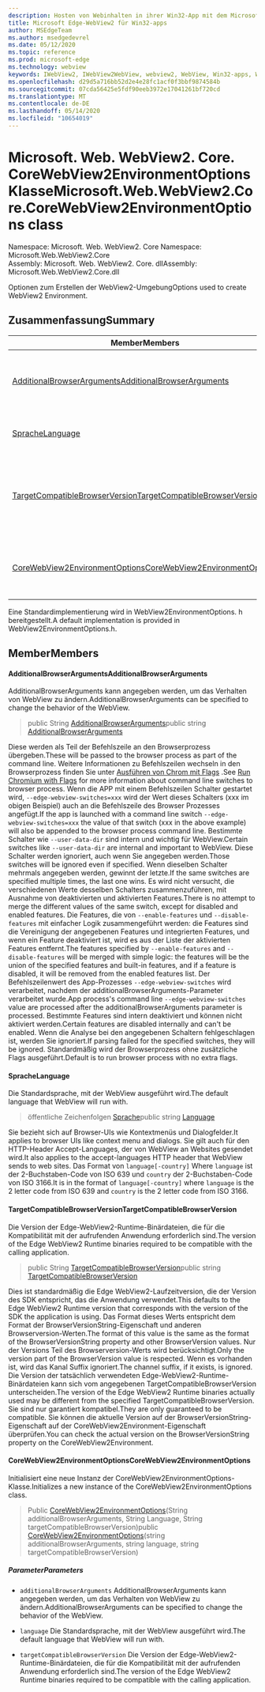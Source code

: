 ```yaml
---
description: Hosten von Webinhalten in ihrer Win32-App mit dem Microsoft Edge WebView2-Steuerelement
title: Microsoft Edge-WebView2 für Win32-apps
author: MSEdgeTeam
ms.author: msedgedevrel
ms.date: 05/12/2020
ms.topic: reference
ms.prod: microsoft-edge
ms.technology: webview
keywords: IWebView2, IWebView2WebView, webview2, WebView, Win32-apps, Win32, Edge, ICoreWebView2, ICoreWebView2Controller, Browser-Steuerelement, Edge-HTML
ms.openlocfilehash: d29d5a716bb52d2e4e28fc1acf0f3bbf9874584b
ms.sourcegitcommit: 07cda56425e5fdf90eeb3972e17041261bf720cd
ms.translationtype: MT
ms.contentlocale: de-DE
ms.lasthandoff: 05/14/2020
ms.locfileid: "10654019"
---
```

# <span data-ttu-id="f8ca9-104">Microsoft. Web. WebView2. Core. CoreWebView2EnvironmentOptions Klasse</span><span class="sxs-lookup"><span data-stu-id="f8ca9-104">Microsoft.Web.WebView2.Core.CoreWebView2EnvironmentOptions class</span></span> 

<span data-ttu-id="f8ca9-105">Namespace: Microsoft. Web. WebView2. Core </span><span class="sxs-lookup"><span data-stu-id="f8ca9-105">Namespace: Microsoft.Web.WebView2.Core</span></span>\
<span data-ttu-id="f8ca9-106">Assembly: Microsoft. Web. WebView2. Core. dll</span><span class="sxs-lookup"><span data-stu-id="f8ca9-106">Assembly: Microsoft.Web.WebView2.Core.dll</span></span>

<span data-ttu-id="f8ca9-107">Optionen zum Erstellen der WebView2-Umgebung</span><span class="sxs-lookup"><span data-stu-id="f8ca9-107">Options used to create WebView2 Environment.</span></span>

## <span data-ttu-id="f8ca9-108">Zusammenfassung</span><span class="sxs-lookup"><span data-stu-id="f8ca9-108">Summary</span></span>

 <span data-ttu-id="f8ca9-109">Member</span><span class="sxs-lookup"><span data-stu-id="f8ca9-109">Members</span></span>                        | <span data-ttu-id="f8ca9-110">Beschreibungen</span><span class="sxs-lookup"><span data-stu-id="f8ca9-110">Descriptions</span></span>
--------------------------------|---------------------------------------------
[<span data-ttu-id="f8ca9-111">AdditionalBrowserArguments</span><span class="sxs-lookup"><span data-stu-id="f8ca9-111">AdditionalBrowserArguments</span></span>](#additionalbrowserarguments) | <span data-ttu-id="f8ca9-112">AdditionalBrowserArguments kann angegeben werden, um das Verhalten von WebView zu ändern.</span><span class="sxs-lookup"><span data-stu-id="f8ca9-112">AdditionalBrowserArguments can be specified to change the behavior of the WebView.</span></span>
[<span data-ttu-id="f8ca9-113">Sprache</span><span class="sxs-lookup"><span data-stu-id="f8ca9-113">Language</span></span>](#language) | <span data-ttu-id="f8ca9-114">Die Standardsprache, mit der WebView ausgeführt wird.</span><span class="sxs-lookup"><span data-stu-id="f8ca9-114">The default language that WebView will run with.</span></span>
[<span data-ttu-id="f8ca9-115">TargetCompatibleBrowserVersion</span><span class="sxs-lookup"><span data-stu-id="f8ca9-115">TargetCompatibleBrowserVersion</span></span>](#targetcompatiblebrowserversion) | <span data-ttu-id="f8ca9-116">Die Version der Edge-WebView2-Runtime-Binärdateien, die für die Kompatibilität mit der aufrufenden Anwendung erforderlich sind.</span><span class="sxs-lookup"><span data-stu-id="f8ca9-116">The version of the Edge WebView2 Runtime binaries required to be compatible with the calling application.</span></span>
[<span data-ttu-id="f8ca9-117">CoreWebView2EnvironmentOptions</span><span class="sxs-lookup"><span data-stu-id="f8ca9-117">CoreWebView2EnvironmentOptions</span></span>](#corewebview2environmentoptions) | <span data-ttu-id="f8ca9-118">Initialisiert eine neue Instanz der CoreWebView2EnvironmentOptions-Klasse.</span><span class="sxs-lookup"><span data-stu-id="f8ca9-118">Initializes a new instance of the CoreWebView2EnvironmentOptions class.</span></span>

<span data-ttu-id="f8ca9-119">Eine Standardimplementierung wird in WebView2EnvironmentOptions. h bereitgestellt.</span><span class="sxs-lookup"><span data-stu-id="f8ca9-119">A default implementation is provided in WebView2EnvironmentOptions.h.</span></span>

## <span data-ttu-id="f8ca9-120">Member</span><span class="sxs-lookup"><span data-stu-id="f8ca9-120">Members</span></span>

#### <span data-ttu-id="f8ca9-121">AdditionalBrowserArguments</span><span class="sxs-lookup"><span data-stu-id="f8ca9-121">AdditionalBrowserArguments</span></span> 

<span data-ttu-id="f8ca9-122">AdditionalBrowserArguments kann angegeben werden, um das Verhalten von WebView zu ändern.</span><span class="sxs-lookup"><span data-stu-id="f8ca9-122">AdditionalBrowserArguments can be specified to change the behavior of the WebView.</span></span>

> <span data-ttu-id="f8ca9-123">public String [AdditionalBrowserArguments](#additionalbrowserarguments)</span><span class="sxs-lookup"><span data-stu-id="f8ca9-123">public string [AdditionalBrowserArguments](#additionalbrowserarguments)</span></span>

<span data-ttu-id="f8ca9-124">Diese werden als Teil der Befehlszeile an den Browserprozess übergeben.</span><span class="sxs-lookup"><span data-stu-id="f8ca9-124">These will be passed to the browser process as part of the command line.</span></span> <span data-ttu-id="f8ca9-125">Weitere Informationen zu Befehlszeilen wechseln in den Browserprozess finden Sie unter [Ausführen von Chrom mit Flags](https://aka.ms/RunChromiumWithFlags) .</span><span class="sxs-lookup"><span data-stu-id="f8ca9-125">See [Run Chromium with Flags](https://aka.ms/RunChromiumWithFlags) for more information about command line switches to browser process.</span></span> <span data-ttu-id="f8ca9-126">Wenn die APP mit einem Befehlszeilen Schalter gestartet wird, `--edge-webview-switches=xxx` wird der Wert dieses Schalters (xxx im obigen Beispiel) auch an die Befehlszeile des Browser Prozesses angefügt.</span><span class="sxs-lookup"><span data-stu-id="f8ca9-126">If the app is launched with a command line switch `--edge-webview-switches=xxx` the value of that switch (xxx in the above example) will also be appended to the browser process command line.</span></span> <span data-ttu-id="f8ca9-127">Bestimmte Schalter wie `--user-data-dir` sind intern und wichtig für WebView.</span><span class="sxs-lookup"><span data-stu-id="f8ca9-127">Certain switches like `--user-data-dir` are internal and important to WebView.</span></span> <span data-ttu-id="f8ca9-128">Diese Schalter werden ignoriert, auch wenn Sie angegeben werden.</span><span class="sxs-lookup"><span data-stu-id="f8ca9-128">Those switches will be ignored even if specified.</span></span> <span data-ttu-id="f8ca9-129">Wenn dieselben Schalter mehrmals angegeben werden, gewinnt der letzte.</span><span class="sxs-lookup"><span data-stu-id="f8ca9-129">If the same switches are specified multiple times, the last one wins.</span></span> <span data-ttu-id="f8ca9-130">Es wird nicht versucht, die verschiedenen Werte desselben Schalters zusammenzuführen, mit Ausnahme von deaktivierten und aktivierten Features.</span><span class="sxs-lookup"><span data-stu-id="f8ca9-130">There is no attempt to merge the different values of the same switch, except for disabled and enabled features.</span></span> <span data-ttu-id="f8ca9-131">Die Features, die von `--enable-features` und `--disable-features` mit einfacher Logik zusammengeführt werden: die Features sind die Vereinigung der angegebenen Features und integrierten Features, und wenn ein Feature deaktiviert ist, wird es aus der Liste der aktivierten Features entfernt.</span><span class="sxs-lookup"><span data-stu-id="f8ca9-131">The features specified by `--enable-features` and `--disable-features` will be merged with simple logic: the features will be the union of the specified features and built-in features, and if a feature is disabled, it will be removed from the enabled features list.</span></span> <span data-ttu-id="f8ca9-132">Der Befehlszeilenwert des App-Prozesses `--edge-webview-switches` wird verarbeitet, nachdem der additionalBrowserArguments-Parameter verarbeitet wurde.</span><span class="sxs-lookup"><span data-stu-id="f8ca9-132">App process's command line `--edge-webview-switches` value are processed after the additionalBrowserArguments parameter is processed.</span></span> <span data-ttu-id="f8ca9-133">Bestimmte Features sind intern deaktiviert und können nicht aktiviert werden.</span><span class="sxs-lookup"><span data-stu-id="f8ca9-133">Certain features are disabled internally and can't be enabled.</span></span> <span data-ttu-id="f8ca9-134">Wenn die Analyse bei den angegebenen Schaltern fehlgeschlagen ist, werden Sie ignoriert.</span><span class="sxs-lookup"><span data-stu-id="f8ca9-134">If parsing failed for the specified switches, they will be ignored.</span></span> <span data-ttu-id="f8ca9-135">Standardmäßig wird der Browserprozess ohne zusätzliche Flags ausgeführt.</span><span class="sxs-lookup"><span data-stu-id="f8ca9-135">Default is to run browser process with no extra flags.</span></span>

#### <span data-ttu-id="f8ca9-136">Sprache</span><span class="sxs-lookup"><span data-stu-id="f8ca9-136">Language</span></span> 

<span data-ttu-id="f8ca9-137">Die Standardsprache, mit der WebView ausgeführt wird.</span><span class="sxs-lookup"><span data-stu-id="f8ca9-137">The default language that WebView will run with.</span></span>

> <span data-ttu-id="f8ca9-138">öffentliche Zeichenfolgen [Sprache](#language)</span><span class="sxs-lookup"><span data-stu-id="f8ca9-138">public string [Language](#language)</span></span>

<span data-ttu-id="f8ca9-139">Sie bezieht sich auf Browser-UIs wie Kontextmenüs und Dialogfelder.</span><span class="sxs-lookup"><span data-stu-id="f8ca9-139">It applies to browser UIs like context menu and dialogs.</span></span> <span data-ttu-id="f8ca9-140">Sie gilt auch für den HTTP-Header Accept-Languages, der von WebView an Websites gesendet wird.</span><span class="sxs-lookup"><span data-stu-id="f8ca9-140">It also applies to the accept-languages HTTP header that WebView sends to web sites.</span></span> <span data-ttu-id="f8ca9-141">Das Format von `language[-country]` Where `language` ist der 2-Buchstaben-Code von ISO 639 und `country` der 2-Buchstaben-Code von ISO 3166.</span><span class="sxs-lookup"><span data-stu-id="f8ca9-141">It is in the format of `language[-country]` where `language` is the 2 letter code from ISO 639 and `country` is the 2 letter code from ISO 3166.</span></span>

#### <span data-ttu-id="f8ca9-142">TargetCompatibleBrowserVersion</span><span class="sxs-lookup"><span data-stu-id="f8ca9-142">TargetCompatibleBrowserVersion</span></span> 

<span data-ttu-id="f8ca9-143">Die Version der Edge-WebView2-Runtime-Binärdateien, die für die Kompatibilität mit der aufrufenden Anwendung erforderlich sind.</span><span class="sxs-lookup"><span data-stu-id="f8ca9-143">The version of the Edge WebView2 Runtime binaries required to be compatible with the calling application.</span></span>

> <span data-ttu-id="f8ca9-144">public String [TargetCompatibleBrowserVersion](#targetcompatiblebrowserversion)</span><span class="sxs-lookup"><span data-stu-id="f8ca9-144">public string [TargetCompatibleBrowserVersion](#targetcompatiblebrowserversion)</span></span>

<span data-ttu-id="f8ca9-145">Dies ist standardmäßig die Edge WebView2-Laufzeitversion, die der Version des SDK entspricht, das die Anwendung verwendet.</span><span class="sxs-lookup"><span data-stu-id="f8ca9-145">This defaults to the Edge WebView2 Runtime version that corresponds with the version of the SDK the application is using.</span></span> <span data-ttu-id="f8ca9-146">Das Format dieses Werts entspricht dem Format der BrowserVersionString-Eigenschaft und anderen Browserversion-Werten.</span><span class="sxs-lookup"><span data-stu-id="f8ca9-146">The format of this value is the same as the format of the BrowserVersionString property and other BrowserVersion values.</span></span> <span data-ttu-id="f8ca9-147">Nur der Versions Teil des Browserversion-Werts wird berücksichtigt.</span><span class="sxs-lookup"><span data-stu-id="f8ca9-147">Only the version part of the BrowserVersion value is respected.</span></span> <span data-ttu-id="f8ca9-148">Wenn es vorhanden ist, wird das Kanal Suffix ignoriert.</span><span class="sxs-lookup"><span data-stu-id="f8ca9-148">The channel suffix, if it exists, is ignored.</span></span> <span data-ttu-id="f8ca9-149">Die Version der tatsächlich verwendeten Edge-WebView2-Runtime-Binärdateien kann sich vom angegebenen TargetCompatibleBrowserVersion unterscheiden.</span><span class="sxs-lookup"><span data-stu-id="f8ca9-149">The version of the Edge WebView2 Runtime binaries actually used may be different from the specified TargetCompatibleBrowserVersion.</span></span> <span data-ttu-id="f8ca9-150">Sie sind nur garantiert kompatibel.</span><span class="sxs-lookup"><span data-stu-id="f8ca9-150">They are only guaranteed to be compatible.</span></span> <span data-ttu-id="f8ca9-151">Sie können die aktuelle Version auf der BrowserVersionString-Eigenschaft auf der CoreWebView2Environment-Eigenschaft überprüfen.</span><span class="sxs-lookup"><span data-stu-id="f8ca9-151">You can check the actual version on the BrowserVersionString property on the CoreWebView2Environment.</span></span>

#### <span data-ttu-id="f8ca9-152">CoreWebView2EnvironmentOptions</span><span class="sxs-lookup"><span data-stu-id="f8ca9-152">CoreWebView2EnvironmentOptions</span></span> 

<span data-ttu-id="f8ca9-153">Initialisiert eine neue Instanz der CoreWebView2EnvironmentOptions-Klasse.</span><span class="sxs-lookup"><span data-stu-id="f8ca9-153">Initializes a new instance of the CoreWebView2EnvironmentOptions class.</span></span>

> <span data-ttu-id="f8ca9-154">Public [CoreWebView2EnvironmentOptions](#corewebview2environmentoptions)(String additionalBrowserArguments, String Language, String targetCompatibleBrowserVersion)</span><span class="sxs-lookup"><span data-stu-id="f8ca9-154">public  [CoreWebView2EnvironmentOptions](#corewebview2environmentoptions)(string additionalBrowserArguments, string language, string targetCompatibleBrowserVersion)</span></span>

##### <span data-ttu-id="f8ca9-155">Parameter</span><span class="sxs-lookup"><span data-stu-id="f8ca9-155">Parameters</span></span>
* `additionalBrowserArguments` <span data-ttu-id="f8ca9-156">AdditionalBrowserArguments kann angegeben werden, um das Verhalten von WebView zu ändern.</span><span class="sxs-lookup"><span data-stu-id="f8ca9-156">AdditionalBrowserArguments can be specified to change the behavior of the WebView.</span></span> 

* `language` <span data-ttu-id="f8ca9-157">Die Standardsprache, mit der WebView ausgeführt wird.</span><span class="sxs-lookup"><span data-stu-id="f8ca9-157">The default language that WebView will run with.</span></span> 

* `targetCompatibleBrowserVersion` <span data-ttu-id="f8ca9-158">Die Version der Edge-WebView2-Runtime-Binärdateien, die für die Kompatibilität mit der aufrufenden Anwendung erforderlich sind.</span><span class="sxs-lookup"><span data-stu-id="f8ca9-158">The version of the Edge WebView2 Runtime binaries required to be compatible with the calling application.</span></span>

